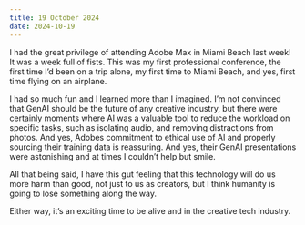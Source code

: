 ```yaml
---
title: 19 October 2024
date: 2024-10-19
---
```


I had the great privilege of attending Adobe Max in Miami Beach last week! It was a week full of fists. This was my first professional conference, the first time I’d been on a trip alone, my first time to Miami Beach, and yes, first time flying on an airplane.

I had so much fun and I learned more than I imagined. I’m not convinced that GenAI should be the future of any creative industry, but there were certainly moments where AI was a valuable tool to reduce the workload on specific tasks, such as isolating audio, and removing distractions from photos. And yes, Adobes commitment to ethical use of AI and properly sourcing their training data is reassuring. And yes, their GenAI presentations were astonishing and at times I couldn’t help but smile.

All that being said, I have this gut feeling that this technology will do us more harm than good, not just to us as creators, but I think humanity is going to lose something along the way.

Either way, it’s an exciting time to be alive and in the creative tech industry.
